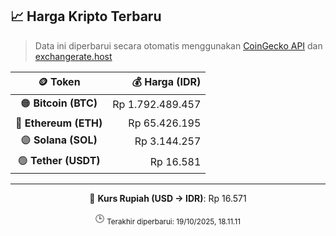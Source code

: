 

<!-- HARGA_KRIPTO -->
## 📈 Harga Kripto Terbaru

> Data ini diperbarui secara otomatis menggunakan [CoinGecko API](https://www.coingecko.com/) dan [exchangerate.host](https://exchangerate.host/)

<div align="center">

| 🪙 Token | 💰 Harga (IDR) |
|:------:|---------------:|
| 🟠 **Bitcoin (BTC)**   | Rp 1.792.489.457 |
| 🔵 **Ethereum (ETH)**  | Rp 65.426.195 |
| 🟣 **Solana (SOL)**    | Rp 3.144.257 |
| 🟢 **Tether (USDT)**   | Rp 16.581 |

---

💱 **Kurs Rupiah (USD → IDR)**: Rp 16.571

🕒 <sub>Terakhir diperbarui: 19/10/2025, 18.11.11</sub>

</div>
<!-- /HARGA_KRIPTO -->